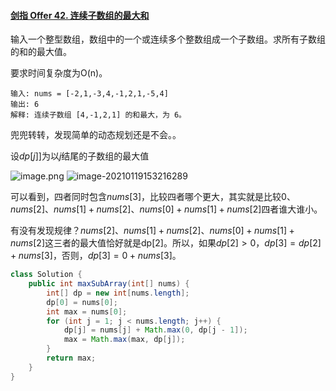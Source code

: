 #### [剑指 Offer 42. 连续子数组的最大和](https://leetcode-cn.com/problems/lian-xu-zi-shu-zu-de-zui-da-he-lcof/)

输入一个整型数组，数组中的一个或连续多个整数组成一个子数组。求所有子数组的和的最大值。

要求时间复杂度为O(n)。

```
输入: nums = [-2,1,-3,4,-1,2,1,-5,4]
输出: 6
解释: 连续子数组 [4,-1,2,1] 的和最大，为 6。
```

兜兜转转，发现简单的动态规划还是不会。。

设$dp[j]$]为以$j$结尾的子数组的最大值

![image.png](https://gitee.com/20162180090/piccgo/raw/master/pic/1610541763-uwlIqL-file_1610541762737) ![image-20210119153216289](https://gitee.com/20162180090/piccgo/raw/master/pic/image-20210119153216289.png)

可以看到，四者同时包含$nums[3]$，比较四者哪个更大，其实就是比较$0$、$nums[2]$、$nums[1]+nums[2]$、$nums[0]+nums[1]+nums[2]$四者谁大谁小。

有没有发现规律？$nums[2]、nums[1]+nums[2]、nums[0]+nums[1]+nums[2]$这三者的最大值恰好就是dp[2]。所以，如果$dp[2]>0，dp[3]=dp[2]+nums[3]$，否则，$dp[3] = 0 + nums[3]$。

```java
class Solution {
    public int maxSubArray(int[] nums) {
        int[] dp = new int[nums.length];
        dp[0] = nums[0];
        int max = nums[0];
        for (int j = 1; j < nums.length; j++) {
            dp[j] = nums[j] + Math.max(0, dp[j - 1]);
            max = Math.max(max, dp[j]);
        }
        return max;
    }
}
```

